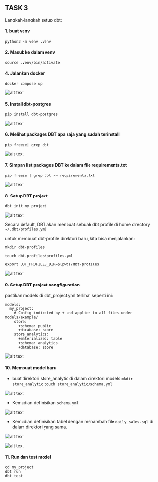 ## TASK 3 

Langkah-langkah setup dbt:

 #### 1. buat venv
```
python3 -m venv .venv
```

#### 2. Masuk ke dalam venv
```
source .venv/bin/activate
```

#### 4. Jalankan docker 
```
docker compose up
```

![alt text](<docker compose up .png>)

#### 5. Install dbt-postgres
```
pip install dbt-postgres
```

![alt text](<install dbt-postgres.png>)

#### 6. Melihat packages DBT apa saja yang sudah terinstall
```
pip freeze| grep dbt
```

![alt text](image.png)

#### 7. Simpan list packages DBT ke dalam file requirements.txt
 ```
 pip freeze | grep dbt >> requirements.txt
 ```

![alt text](image-1.png)

#### 8. Setup DBT project
```
dbt init my_project
```

![alt text](image-2.png)

Secara default, DBT akan menbuat sebuah dbt profile di home directory `~/.dbt/profiles.yml`

untuk membuat dbt-profile direktori baru, kita bisa menjalankan:
```
mkdir dbt-profiles

touch dbt-profiles/profiles.yml

export DBT_PROFILES_DIR=$(pwd)/dbt-profiles
```
![alt text](image-3.png)

#### 9. Setup DBT project congfiguration

pastikan models di dbt_project.yml terlihat seperti ini:
```
models:
  my_project:
    # Config indicated by + and applies to all files under models/example/
    store:
      +schema: public
      +database: store
    store_analytics:
      +materialized: table
      +schema: analytics
      +database: store

``` 
![alt text](image-4.png)

#### 10. Membuat model baru
- buat direktori store_analytic di dalam direktori models `mkdir store_analytic`
`touch store_analytic/schema.yml`

![alt text](image-5.png)

- Kemudian definisikan `schema.yml`

![alt text](image-6.png)

- Kemudian definisikan tabel dengan menambah file `daily_sales.sql` di dalam direktori yang sama.

![alt text](image-7.png)

![alt text](image-9.png)

#### 11. Run dan test model
```
cd my_project
dbt run
dbt test
```





